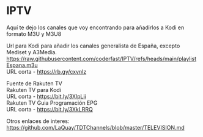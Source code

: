 # IPTV
Aquí te dejo los canales que voy encontrando para añadirlos a Kodi en formato M3U y M3U8

Url para Kodi para añadir los canales generalista de España, excepto Mediset y A3Media.<br />
https://raw.githubusercontent.com/coderfast/IPTV/refs/heads/main/playlistEspana.m3u<br />
URL corta - https://rb.gy/cxvnlz<br />
<!-- URL corta - https://shorturl.at/Y7Isn<br />(Y,7, I latina i mayúscula/uppercase, s, n) -->

<!--
Rakuten TV<br />
https://shorturl.at/GvlcT<br />

Rakuten TV EPG<br />
https://shorturl.at/w2PQe<br />
-->

Fuente de Rakuten TV<br />
Rakuten TV para Kodi<br />
URL corta - https://bit.ly/3XlpLii<br />
Rakuten TV Guia Programación EPG<br />
URL corta - https://bit.ly/3XkLRRQ<br />


Otros enlaces de interes:<br />
https://github.com/LaQuay/TDTChannels/blob/master/TELEVISION.md<br />
